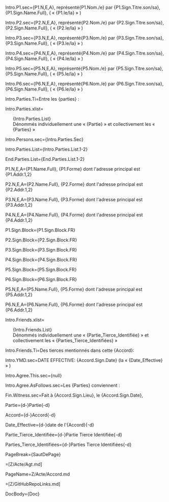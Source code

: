 Intro.P1.sec={P1.N,E,A}, représenté{P1.Nom./e} par {P1.Sign.Titre.son/sa}, {P1.Sign.Name.Full}, ( « {P1.le/la} » )

Intro.P2.sec={P2.N,E,A}, représenté{P2.Nom./e} par {P2.Sign.Titre.son/sa}, {P2.Sign.Name.Full}, ( « {P2.le/la} » )

Intro.P3.sec={P3.N,E,A}, représenté{P3.Nom./e} par {P3.Sign.Titre.son/sa}, {P3.Sign.Name.Full}, ( « {P3.le/la} » )

Intro.P4.sec={P4.N,E,A}, représenté{P4.Nom./e} par {P4.Sign.Titre.son/sa}, {P4.Sign.Name.Full}, ( « {P4.le/la} » )
 
Intro.P5.sec={P5.N,E,A}, représenté{P5.Nom./e} par {P5.Sign.Titre.son/sa}, {P5.Sign.Name.Full}, ( « {P5.le/la} » )

Intro.P6.sec={P6.N,E,A}, représenté{P6.Nom./e} par {P6.Sign.Titre.son/sa}, {P6.Sign.Name.Full}, ( « {P6.le/la} » )

Intro.Parties.Ti=Entre les {parties} :

Intro.Parties.xlist=<ul type="none"><li>{Intro.Parties.List}<li>Dénommés individuellement une « {Partie} » et collectivement  les « {Parties} »</ul>

Intro.Persons.sec={Intro.Parties.Sec}

Intro.Parties.List={Intro.Parties.List.1-2}

End.Parties.List={End.Parties.List.1-2}

P1.N,E,A={P1.Name.Full}, {P1.Forme} dont l'adresse principal est {P1.Addr.1,2}

P2.N,E,A={P2.Name.Full}, {P2.Forme} dont l'adresse principal est {P2.Addr.1,2}

P3.N,E,A={P3.Name.Full}, {P3.Forme} dont l'adresse principal est {P3.Addr.1,2}

P4.N,E,A={P4.Name.Full}, {P4.Forme} dont l'adresse principal est {P4.Addr.1,2}

P1.Sign.Block={P1.Sign.Block.FR}

P2.Sign.Block={P2.Sign.Block.FR}

P3.Sign.Block={P3.Sign.Block.FR}

P4.Sign.Block={P4.Sign.Block.FR}

P5.Sign.Block={P5.Sign.Block.FR}

P6.Sign.Block={P6.Sign.Block.FR}

P5.N,E,A={P5.Name.Full}, {P5.Forme} dont l'adresse principal est {P5.Addr.1,2}

P6.N,E,A={P6.Name.Full}, {P6.Forme} dont l'adresse principal est {P6.Addr.1,2}
 
Intro.Friends.xlist=<ul type="none"><li>{Intro.Friends.List}<li>Dénommés individuellement une « {Partie_Tierce_Identifiée} » et collectivement  les « {Parties_Tierce_Identifiées} »</ul>

Intro.Friends.Ti=Des tierces mentionnés dans cette {Accord}:

Intro.YMD.sec=DATE EFFECTIVE: {Accord.Sign.Date} (la « {Date_Effective} » )

Intro.Agree.This.sec={null}

Intro.Agree.AsFollows.sec=Les {Parties} conviennent :

Fin.Witness.sec=Fait à {Accord.Sign.Lieu}, le {Accord.Sign.Date},

Partie={d-}Partie{-d}

Accord={d-}Accord{-d}

Date_Effective={d-}date de l'{Accord}{-d}

Partie_Tierce_Identifiée={d-}Partie Tierce Identifiée{-d}

Parties_Tierce_Identifiées={d-}Parties Tierce Identifiées{-d}

PageBreak={SautDePage}

=[Z/Acte/Agt.md]

PageName=Z/Acte/Accord.md

=[Z/GitHubRepoLinks.md]

DocBody=<!DOCTYPE html><html><title>{PageName}</title><style>ol {list-style-type: decimal;} ol ol {list-style-type: lower-alpha;} ol ol ol {list-style-type: decimal;} ol ol ol ol {list-style-type: upper-alpha;} ol ol ol ol ol {list-style-type: lower-roman;} ol ol ol ol ol ol {list-style-type: upper-roman;} ol ol ol ol ol ol ol {list-style-type: lower-alpha;}</style><body>{Doc}